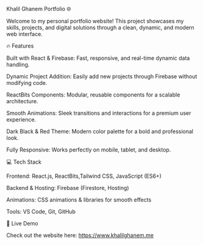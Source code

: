 Khalil Ghanem Portfolio 🌐

Welcome to my personal portfolio website! This project showcases my skills, projects, and digital solutions through a clean, dynamic, and modern web interface.

🔥 Features

Built with React & Firebase: Fast, responsive, and real-time dynamic data handling.

Dynamic Project Addition: Easily add new projects through Firebase without modifying code.

ReactBits Components: Modular, reusable components for a scalable architecture.

Smooth Animations: Sleek transitions and interactions for a premium user experience.

Dark Black & Red Theme: Modern color palette for a bold and professional look.

Fully Responsive: Works perfectly on mobile, tablet, and desktop.

💻 Tech Stack

Frontend: React.js, ReactBits,Tailwind CSS, JavaScript (ES6+)

Backend & Hosting: Firebase (Firestore, Hosting)

Animations: CSS animations & libraries for smooth effects

Tools: VS Code, Git, GitHub

🚀 Live Demo

Check out the website here: https://www.khalilghanem.me
